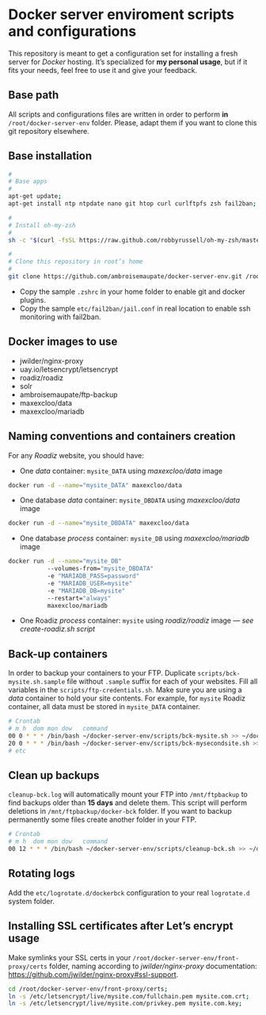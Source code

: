 # Docker server enviroment scripts and configurations

This repository is meant to get a configuration set for installing a fresh server for *Docker* hosting.
It’s specialized for **my personal usage**, but if it fits your needs, feel free to use it and give your feedback.

## Base path

All scripts and configurations files are written in order to perform **in** `/root/docker-server-env` folder.
Please, adapt them if you want to clone this git repository elsewhere.

## Base installation

```bash
#
# Base apps
#
apt-get update;
apt-get install ntp ntpdate nano git htop curl curlftpfs zsh fail2ban;

#
# Install oh-my-zsh
#
sh -c "$(curl -fsSL https://raw.github.com/robbyrussell/oh-my-zsh/master/tools/install.sh)"

#
# Clone this repository in root’s home
#
git clone https://github.com/ambroisemaupate/docker-server-env.git /root/docker-server-env;
```

* Copy the sample `.zshrc` in your home folder to enable git and docker plugins.
* Copy the sample `etc/fail2ban/jail.conf` in real location to enable ssh monitoring with fail2ban.

## Docker images to use

* jwilder/nginx-proxy
* uay.io/letsencrypt/letsencrypt
* roadiz/roadiz
* solr
* ambroisemaupate/ftp-backup
* maxexcloo/data
* maxexcloo/mariadb

## Naming conventions and containers creation

For any *Roadiz* website, you should have:

- One *data* container: `mysite_DATA` using *maxexcloo/data* image

```bash
docker run -d --name="mysite_DATA" maxexcloo/data
```

- One database *data* container: `mysite_DBDATA` using *maxexcloo/data* image

```bash
docker run -d --name="mysite_DBDATA" maxexcloo/data
```

- One database *process* container: `mysite_DB` using *maxexcloo/mariadb* image

```bash
docker run -d --name="mysite_DB"
           --volumes-from="mysite_DBDATA"
           -e "MARIADB_PASS=password"
           -e "MARIADB_USER=mysite"
           -e "MARIADB_DB=mysite"
           --restart="always"
           maxexcloo/mariadb
```

- One Roadiz *process* container: `mysite` using *roadiz/roadiz* image — *see create-roadiz.sh script*

## Back-up containers

In order to backup your containers to your FTP. Duplicate `scripts/bck-mysite.sh.sample`
file without `.sample` suffix for each of your websites.
Fill all variables in the `scripts/ftp-credentials.sh`. Make sure you are using a *data* container to hold your site contents.
For example, for `mysite` Roadiz container, all data must be stored in `mysite_DATA` container.

```bash
# Crontab
# m h  dom mon dow   command
00 0 * * * /bin/bash ~/docker-server-env/scripts/bck-mysite.sh >> ~/docker-server-env/bck_logs/bck-mysite.log
20 0 * * * /bin/bash ~/docker-server-env/scripts/bck-mysecondsite.sh >> ~/docker-server-env/bck_logs/bck-mysecondsite.log
# etc
```

## Clean up backups

`cleanup-bck.log` will automatically mount your FTP into `/mnt/ftpbackup` to find backups older than **15 days** and delete them.
This script will perform deletions in `/mnt/ftpbackup/docker-bck` folder. If you want to backup permanently some files
create another folder in your FTP.

```bash
# Crontab
# m h  dom mon dow   command
00 12 * * * /bin/bash ~/docker-server-env/scripts/cleanup-bck.sh >> ~/docker-server-env/bck_logs/cleanup-bck.log
```

## Rotating logs

Add the `etc/logrotate.d/dockerbck` configuration to your real `logrotate.d` system folder.

## Installing SSL certificates after Let’s encrypt usage

Make symlinks your SSL certs in your `/root/docker-server-env/front-proxy/certs` folder, naming according to *jwilder/nginx-proxy*
documentation: https://github.com/jwilder/nginx-proxy#ssl-support.

```bash
cd /root/docker-server-env/front-proxy/certs;
ln -s /etc/letsencrypt/live/mysite.com/fullchain.pem mysite.com.crt;
ln -s /etc/letsencrypt/live/mysite.com/privkey.pem mysite.com.key;
```
